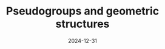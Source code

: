 ---
title: "Pseudogroups and geometric structures"
collection: publications
permalink:
excerpt: "This is a book describing a modern approach to the theory of Lie pseudogroups and geometric structure on manifolds that builds upon the theory of Lie groupoids, principal groupoid actions, and multiplicative structures. The main achievements include a clarification of the foundations of Élie Cartan's work on the subject and a framework capable of dealing with non transitive pseudogroups."
date: 2024-12-31
venue:
paperurl: 
citation: 
status: in preparation
coauthors: "Francesco Cattafi, Marius Crainic, and María Amelia Salazar"
---
